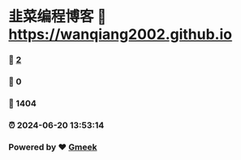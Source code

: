 # 韭菜编程博客 :link: https://wanqiang2002.github.io 
### :page_facing_up: [2](https://wanqiang2002.github.io/tag.html) 
### :speech_balloon: 0 
### :hibiscus: 1404 
### :alarm_clock: 2024-06-20 13:53:14 
### Powered by :heart: [Gmeek](https://github.com/Meekdai/Gmeek)
